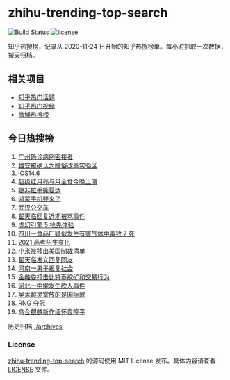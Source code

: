 # zhihu-trending-top-search

[![Build Status](https://github.com/justjavac/zhihu-trending-top-search/workflows/ci/badge.svg?branch=main)](https://github.com/justjavac/zhihu-trending-top-search/actions)
[![license](https://img.shields.io/github/license/justjavac/zhihu-trending-top-search)](https://github.com/justjavac/zhihu-trending-top-search/blob/main/LICENSE)

知乎热搜榜，记录从 2020-11-24 日开始的知乎热搜榜单。每小时抓取一次数据，按天[归档](./archives)。

## 相关项目

- [知乎热门话题](https://github.com/justjavac/zhihu-trending-hot-questions)
- [知乎热门视频](https://github.com/justjavac/zhihu-trending-hot-video)
- [微博热搜榜](https://github.com/justjavac/weibo-trending-hot-search)

## 今日热搜榜

<!-- BEGIN -->
<!-- 最后更新时间 Wed May 26 2021 23:10:24 GMT+0800 (China Standard Time) -->

1. [广州确诊病例密接者](https://www.zhihu.com/search?q=广州疫情)
2. [雄安被确认为婚俗改革实验区](https://www.zhihu.com/search?q=雄安)
3. [iOS14.6](https://www.zhihu.com/search?q=ios14.6)
4. [超级红月亮与月全食今晚上演](https://www.zhihu.com/search?q=超级红月亮)
5. [姚非拉手撕夏达](https://www.zhihu.com/search?q=夏达)
6. [鸿蒙手机要来了](https://www.zhihu.com/search?q=华为鸿蒙)
7. [武汉公交车](https://www.zhihu.com/search?q=武汉公交车)
8. [翟天临回复近期被骂事件](https://www.zhihu.com/search?q=翟天临回复)
9. [虚幻引擎 5 抢先体验](https://www.zhihu.com/search?q=虚幻引擎5)
10. [四川一食品厂疑似发生有害气体中毒致 7 死](https://www.zhihu.com/search?q=四川食品厂)
11. [2021 高考招生变化](https://www.zhihu.com/search?q=高考招生)
12. [小米被移出美国制裁清单](https://www.zhihu.com/search?q=小米美国和解)
13. [翟天临发文回复网友](https://www.zhihu.com/search?q=翟天临)
14. [河南一男子报复社会](https://www.zhihu.com/search?q=河南男子)
15. [金融委打击比特币挖矿和交易行为](https://www.zhihu.com/search?q=金融委打击比特币)
16. [河北一中学发生砍人事件](https://www.zhihu.com/search?q=河北中学砍人)
17. [吴孟超灵堂放的是国际歌](https://www.zhihu.com/search?q=吴孟超)
18. [RNG 夺冠](https://www.zhihu.com/search?q=rng)
19. [乌合麒麟新作缅怀袁隆平](https://www.zhihu.com/search?q=乌合麒麟新作)

<!-- END -->

历史归档 [./archives](./archives)

### License

[zhihu-trending-top-search](https://github.com/justjavac/zhihu-trending-top-search)
的源码使用 MIT License 发布。具体内容请查看 [LICENSE](./LICENSE) 文件。
